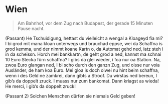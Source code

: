 # Wien

> Am Bahnhof, vor dem Zug nach Budapest, der gerade 15 Minuten Pause nacht.

(Passant)
He Tschuidigung, hettast du vielleicht a wengal a Kloageyd fia mi? I bi grod mit mana kloan unterwegs und brauchad eppse, wei da Schaffna is grod kemma, und der nimmt koane Kartn o, da Automat gehd ned, iatz steh i in da scheissn.
Horch mei bankkartn, de geht grod a ned, kannst ma schnai 10 Euro Stecka fürn schaffna? I gibs da glei wieder, i foa nur oa Station.
Na, zwoa Euro glangan ned, I bi scho durch den ganzn Zug, und oisse nur voia Ausländer, de ham koa Euro.
Mei gloa is doch oiwei nu hint beim schaffna, wenn i des Geld ne zamkrei, dann gibts a Stroof.
Du wirstas ned bereun, I gib’s da doppelt zruck.
I muass nur zum bankomat. Dann kriagst as wieda!
He merci, i gib’s da doppelt zruck!

(Passant 2)
Solchen Menschen dürfen sie niemals Geld geben!
